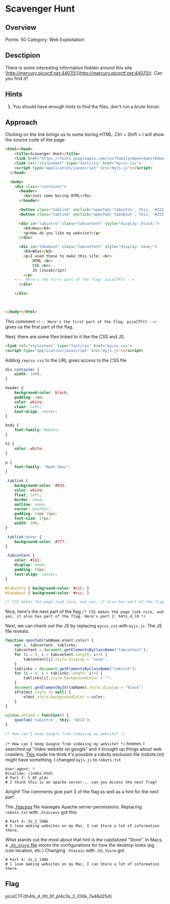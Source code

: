 # Scavenger Hunt

## Overview

Points: 50
Category: Web Exploitation

## Desctipion

There is some interesting information hidden around this site [http://mercury.picoctf.net:44070/](http://mercury.picoctf.net:44070/). Can you find it?

## Hints

1. You should have enough hints to find the files, don't run a brute forcer.

## Approach

Clicking on the link brings us to some boring HTML. Ctrl + Shift + I will show the source code of the page:

```html
<html><head>
    <title>Scavenger Hunt</title>
    <link href="https://fonts.googleapis.com/css?family=Open+Sans|Roboto" rel="stylesheet">
    <link rel="stylesheet" type="text/css" href="mycss.css">
    <script type="application/javascript" src="myjs.js"></script>
  </head>

  <body>
    <div class="container">
      <header>
        <h1>Just some boring HTML</h1>
      </header>

      <button class="tablink" onclick="openTab('tabintro', this, '#222')" id="defaultOpen" style="background-color: rgb(34, 34, 34);">How</button>
      <button class="tablink" onclick="openTab('tababout', this, '#222')" style="">What</button>

      <div id="tabintro" class="tabcontent" style="display: block;">
        <h3>How</h3>
        <p>How do you like my website?</p>
      </div>

      <div id="tababout" class="tabcontent" style="display: none;">
        <h3>What</h3>
        <p>I used these to make this site: <br>
            HTML <br>
            CSS <br>
            JS (JavaScript)
        </p>
    <!-- Here's the first part of the flag: picoCTF{t -->
      </div>

    </div>

  

</body></html>
```

This comment `<!-- Here's the first part of the flag: picoCTF{t -->` gives us the first part of the flag.

Next, there are some files linked to it like the CSS and JS.

```html
<link rel="stylesheet" type="text/css" href="mycss.css">
<script type="application/javascript" src="myjs.js"></script>
```

Adding `/mycss.css` to the URL gives access to the CSS file

```css
div.container {
    width: 100%;
}

header {
    background-color: black;
    padding: 1em;
    color: white;
    clear: left;
    text-align: center;
}

body {
    font-family: Roboto;
}

h1 {
    color: white;
}

p {
    font-family: "Open Sans";
}

.tablink {
    background-color: #555;
    color: white;
    float: left;
    border: none;
    outline: none;
    cursor: pointer;
    padding: 14px 16px;
    font-size: 17px;
    width: 50%;
}

.tablink:hover {
    background-color: #777;
}

.tabcontent {
    color: #111;
    display: none;
    padding: 50px;
    text-align: center;
}

#tabintro { background-color: #ccc; }
#tababout { background-color: #ccc; }

/* CSS makes the page look nice, and yes, it also has part of the flag. Here's part 2: h4ts_4_l0 */
```

Nice, here's the next part of the flag `/* CSS makes the page look nice, and yes, it also has part of the flag. Here's part 2: h4ts_4_l0 */`

Next, we can check out the JS by replacing `mycss.css` with `myjs.js`. The JS file reveals:

```js
function openTab(tabName,elmnt,color) {
    var i, tabcontent, tablinks;
    tabcontent = document.getElementsByClassName("tabcontent");
    for (i = 0; i < tabcontent.length; i++) {
        tabcontent[i].style.display = "none";
    }
    tablinks = document.getElementsByClassName("tablink");
    for (i = 0; i < tablinks.length; i++) {
        tablinks[i].style.backgroundColor = "";
    }
    document.getElementById(tabName).style.display = "block";
    if(elmnt.style != null) {
        elmnt.style.backgroundColor = color;
    }
}

window.onload = function() {
    openTab('tabintro', this, '#222');
}

/* How can I keep Google from indexing my website? */
```

`/* How can I keep Google from indexing my website? */` hmmm. I searched up "index website on google" and it brought up things about web crawlers. [This](https://www.google.com/search/howsearchworks/crawling-indexing/) made me think it's possible a robots exclusion file (robots.txt) might have something. I changed `myjs.js` to `robots.txt`

```text
User-agent: *
Disallow: /index.html
# Part 3: t_0f_pl4c
# I think this is an apache server... can you Access the next flag?
```

Alright! The comments give part 3 of the flag as well as a hint for the next part.

The [.htacess](https://phoenixnap.com/kbhow-to-set-up-enable-htaccess-apache) file manages Apache server permissions. Replacing `robots.txt` with `.htaccess` got this:

```text
# Part 4: 3s_2_lO0k
# I love making websites on my Mac, I can Store a lot of information there.
```

What stands out the most about that hint is the capitalized "Store". In Macs, a [`.DS_Store` file](https://en.wikipedia.org/wiki/.DS_Store) stores the configurations for how the desktop looks (eg. icon location, etc.) Changing `.htacess` with `.DS_Store` got

```text
# Part 4: 3s_2_lO0k
# I love making websites on my Mac, I can Store a lot of information there.
```

## Flag

picoCTF{th4ts_4_l0t_0f_pl4c3s_2_lO0k_7a46d25d}
